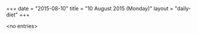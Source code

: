+++
date = "2015-08-10"
title = "10 August 2015 (Monday)"
layout = "daily-diet"
+++


\<no entries\>
